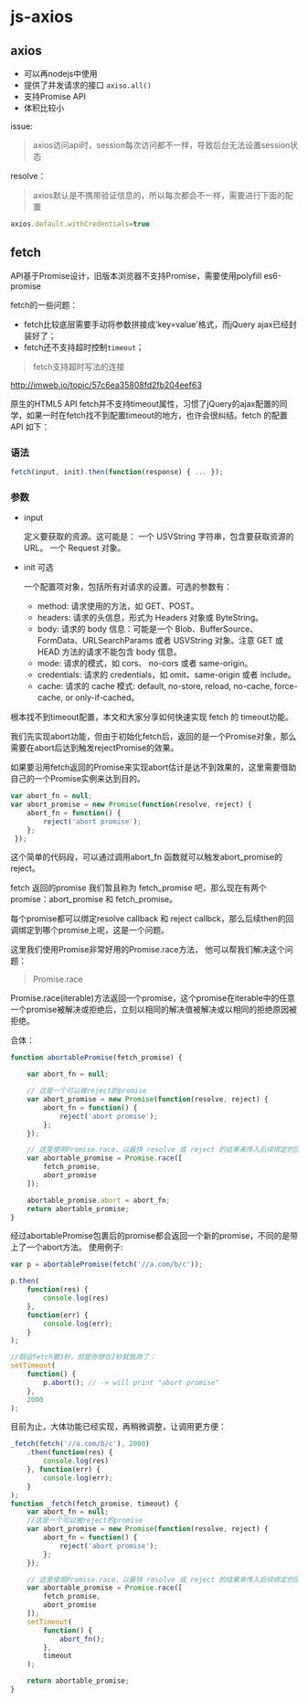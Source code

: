 # js-axios

## axios

- 可以再nodejs中使用
- 提供了并发请求的接口 `axiso.all()`
- 支持Promise API
- 体积比较小

issue:

>axios访问api时，session每次访问都不一样，导致后台无法设置session状态

resolve：

>axios默认是不携带验证信息的，所以每次都会不一样，需要进行下面的配置

```javascript
axios.default.withCredentials=true
```

## fetch

API基于Promise设计，旧版本浏览器不支持Promise，需要使用polyfill es6-promise

fetch的一些问题：

- fetch比较底层需要手动将参数拼接成'key=value'格式，而jQuery ajax已经封装好了；
- fetch还不支持超时控制`timeout`；

>fetch支持超时写法的连接 

http://imweb.io/topic/57c6ea35808fd2fb204eef63

原生的HTML5 API fetch并不支持timeout属性，习惯了jQuery的ajax配置的同学，如果一时在fetch找不到配置timeout的地方，也许会很纠结。fetch 的配置 API 如下：

### 语法

```javascript
fetch(input, init).then(function(response) { ... });
```

### 参数

- input

  定义要获取的资源。这可能是： 一个 USVString 字符串，包含要获取资源的 URL。 一个 Request 对象。

- init 可选 

  一个配置项对象，包括所有对请求的设置。可选的参数有：
  - method: 请求使用的方法，如 GET、POST。
  - headers: 请求的头信息，形式为 Headers 对象或 ByteString。 
  - body: 请求的 body 信息：可能是一个 Blob、BufferSource、FormData、URLSearchParams 或者 USVString 对象。注意 GET 或 HEAD 方法的请求不能包含 body 信息。
  - mode: 请求的模式，如 cors、 no-cors 或者 same-origin。
  - credentials: 请求的 credentials，如 omit、same-origin 或者 include。
  - cache: 请求的 cache 模式: default, no-store, reload, no-cache, force-cache, or only-if-cached。

根本找不到timeout配置，本文和大家分享如何快速实现 fetch 的 timeout功能。

我们先实现abort功能，但由于初始化fetch后，返回的是一个Promise对象，那么需要在abort后达到触发rejectPromise的效果。

如果要沿用fetch返回的Promise来实现abort估计是达不到效果的，这里需要借助自己的一个Promise实例来达到目的。

```javascript
var abort_fn = null;
var abort_promise = new Promise(function(resolve, reject) {
    abort_fn = function() {
        reject('abort promise');
    };
 });
 ```

这个简单的代码段，可以通过调用abort_fn 函数就可以触发abort_promise的reject。

fetch 返回的promise 我们暂且称为 fetch_promise 吧，那么现在有两个 promise：abort_promise 和 fetch_promise。

每个promise都可以绑定resolve callback 和 reject callbck，那么后续then的回调绑定到哪个promise上呢，这是一个问题。

这里我们使用Promise非常好用的Promise.race方法， 他可以帮我们解决这个问题：

>Promise.race

Promise.race(iterable)方法返回一个promise，这个promise在iterable中的任意一个promise被解决或拒绝后，立刻以相同的解决值被解决或以相同的拒绝原因被拒绝。

合体：

```javascript
function abortablePromise(fetch_promise) {

    var abort_fn = null;

    // 这是一个可以被reject的promise
    var abort_promise = new Promise(function(resolve, reject) {
        abort_fn = function() {
            reject('abort promise');
        };
    });

    // 这里使用Promise.race，以最快 resolve 或 reject 的结果来传入后续绑定的回调
    var abortable_promise = Promise.race([
        fetch_promise,
        abort_promise
    ]);

    abortable_promise.abort = abort_fn;
    return abortable_promise;
}
```

经过abortablePromise包裹后的promise都会返回一个新的promise，不同的是带上了一个abort方法。 使用例子:

```javascript
var p = abortablePromise(fetch('//a.com/b/c'));

p.then(
    function(res) {
        console.log(res)
    },
    function(err) {
        console.log(err);
    }
);

//假设fetch要3秒，但是你想在2秒就放弃了：
setTimeout(
    function() {
        p.abort(); // -> will print "abort promise"
    }, 
    2000
);
```

目前为止，大体功能已经实现，再稍微调整，让调用更方便：

```javascript
_fetch(fetch('//a.com/b/c'), 2000)
	.then(function(res) {
       	console.log(res)
    }, function(err) {
        console.log(err);
	}
);
function _fetch(fetch_promise, timeout) {
	var abort_fn = null;
	//这是一个可以被reject的promise
    var abort_promise = new Promise(function(resolve, reject) {
        abort_fn = function() {
            reject('abort promise');
        };
	});

    // 这里使用Promise.race，以最快 resolve 或 reject 的结果来传入后续绑定的回调
    var abortable_promise = Promise.race([
        fetch_promise,
        abort_promise
    ]);
    setTimeout(
        function() {
            abort_fn();
        }, 
        timeout
    );

    return abortable_promise;
}
```

